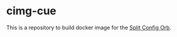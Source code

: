 # cimg-cue

This is a repository to build docker image for the [Split Config Orb](https://github.com/bufferings/orb-split-config).
